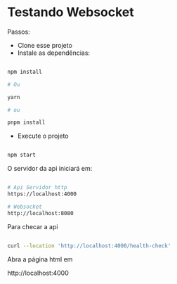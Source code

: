 # Testando Websocket


Passos:

- Clone esse projeto
- Instale as dependências: 

```sh

npm install

# Ou

yarn 

# ou

pnpm install

```

- Execute o projeto

```sh

npm start

```

O servidor da api iniciará em: 

```sh

# Api Servidor http
https://localhost:4000

# Websocket
http://localhost:8080

```

Para checar a api

```sh

curl --location 'http://localhost:4000/health-check'

```

Abra a página html em

http://localhost:4000
